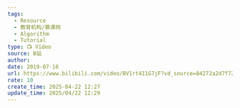 ```yaml
---
tags:
  - Resource
  - 教育机构/慕课网
  - Algorithm
  - Tutorial
type: 📺 Video
source: B站
author: 
date: 2019-07-16
url: https://www.bilibili.com/video/BV1rt411G7jF?vd_source=84272a2d7f72158b38778819be5bc6ad
rate: 10
create_time: 2025-04-22 12:27
update_time: 2025/04/22 12:29
---
```

